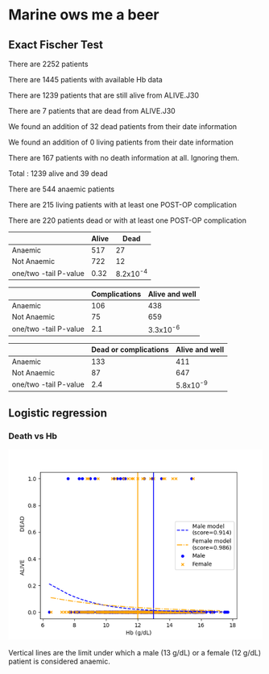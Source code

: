 # Marine ows me a beer

## Exact Fischer Test

There are 2252 patients

There are 1445 patients with available Hb data

There are 1239 patients that are still alive from ALIVE.J30

There are 7 patients that are dead from ALIVE.J30

We found an addition of 32 dead patients from their date information

We found an addition of 0 living patients from their date information

There are 167 patients with no death information at all. Ignoring them.

Total : 1239 alive and 39 dead

There are 544 anaemic patients

There are 215 living patients with at least one POST-OP complication

There are 220 patients dead or with at least one POST-OP complication

|             | Alive     | Dead |
|-------------|-----------|------|
| Anaemic     | 517       | 27   |
| Not Anaemic | 722       | 12   |
| one/two -tail P-value   | 0.32 | 8.2x10<sup>-4</sup> |

|             | Complications     | Alive and well |
|-------------|-----------|------|
| Anaemic     | 106       | 438   |
| Not Anaemic | 75        | 659   |
| one/two -tail P-value   | 2.1 | 3.3x10<sup>-6</sup> |

|             | Dead or complications     | Alive and well |
|-------------|-----------|------|
| Anaemic     | 133       | 411   |
| Not Anaemic | 87       | 647   |
| one/two -tail P-value | 2.4 | 5.8x10<sup>-9</sup> |


## Logistic regression

### Death vs Hb

![](death_vs_hb.png)

Vertical lines are the limit under which a male (13 g/dL) or a female (12 g/dL) patient is considered anaemic.
